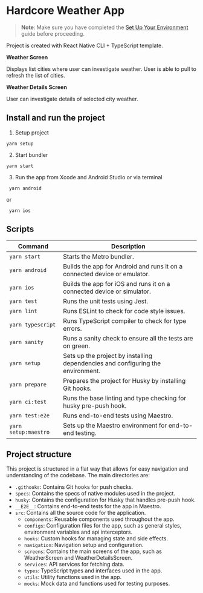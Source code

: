 # Hardcore Weather App

> **Note**: Make sure you have completed
> the [Set Up Your Environment](https://reactnative.dev/docs/set-up-your-environment) guide before proceeding.

Project is created with React Native CLI + TypeScript template.

**Weather Screen**

Displays list cities where user can investigate weather. User is able to pull to refresh the
list of cities.

**Weather Details Screen**

User can investigate details of selected city weather.

## Install and run the project

1. Setup project

```shell
yarn setup
```

2. Start bundler

```shell
yarn start
```

3. Run the app from Xcode and Android Studio or via terminal

```shell
 yarn android
```

or

```shell
 yarn ios
```

## Scripts

| Command              | Description                                                                     |
|----------------------|---------------------------------------------------------------------------------|
| `yarn start`         | Starts the Metro bundler.                                                       |
| `yarn android`       | Builds the app for Android and runs it on a connected device or emulator.       |
| `yarn ios`           | Builds the app for iOS and runs it on a connected device or simulator.          |
| `yarn test`          | Runs the unit tests using Jest.                                                 |
| `yarn lint`          | Runs ESLint to check for code style issues.                                     |
| `yarn typescript`    | Runs TypeScript compiler to check for type errors.                              |
| `yarn sanity`        | Runs a sanity check to ensure all the tests are on green.                       |
| `yarn setup`         | Sets up the project by installing dependencies and configuring the environment. |
| `yarn prepare`       | Prepares the project for Husky by installing Git hooks.                         |
| `yarn ci:test`       | Runs the base linting and type checking for husky pre-push hook.                |
| `yarn test:e2e`      | Runs end-to-end tests using Maestro.                                            |
| `yarn setup:maestro` | Sets up the Maestro environment for end-to-end testing.                         |

## Project structure

This project is structured in a flat way that allows for easy navigation and understanding of the codebase. The main
directories are:

- `.githooks`: Contains Git hooks for push checks.
- `specs`: Contains the specs of native modules used in the project.
- `husky`: Contains the configuration for Husky that handles pre-push hook.
- `__E2E__`: Contains end-to-end tests for the app in Maestro.
- `src`: Contains all the source code for the application.
    - `components`: Reusable components used throughout the app.
    - `configs`: Configuration files for the app, such as general styles, environment variables and api interceptors.
    - `hooks`: Custom hooks for managing state and side effects.
    - `navigation`: Navigation setup and configuration.
    - `screens`: Contains the main screens of the app, such as WeatherScreen and WeatherDetailsScreen.
    - `services`: API services for fetching data.
    - `types`: TypeScript types and interfaces used in the app.
    - `utils`: Utility functions used in the app.
    - `mocks`: Mock data and functions used for testing purposes.
    

 
